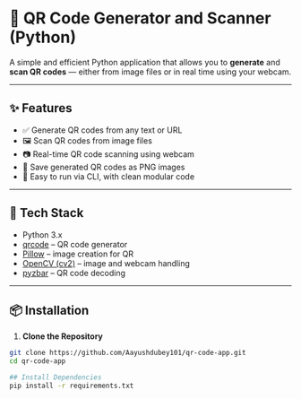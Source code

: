 # 📱 QR Code Generator and Scanner (Python)

A simple and efficient Python application that allows you to **generate** and **scan QR codes** — either from image files or in real time using your webcam.

---

## ✨ Features

- ✅ Generate QR codes from any text or URL
- 🖼️ Scan QR codes from image files
- 📷 Real-time QR code scanning using webcam
- 💾 Save generated QR codes as PNG images
- 🔧 Easy to run via CLI, with clean modular code

---

## 🚀 Tech Stack

- Python 3.x
- [qrcode](https://pypi.org/project/qrcode/) – QR code generator
- [Pillow](https://pypi.org/project/Pillow/) – image creation for QR
- [OpenCV (cv2)](https://pypi.org/project/opencv-python/) – image and webcam handling
- [pyzbar](https://pypi.org/project/pyzbar/) – QR code decoding

---

## 📦 Installation

1. **Clone the Repository**
```bash
git clone https://github.com/Aayushdubey101/qr-code-app.git
cd qr-code-app

## Install Dependencies
pip install -r requirements.txt
